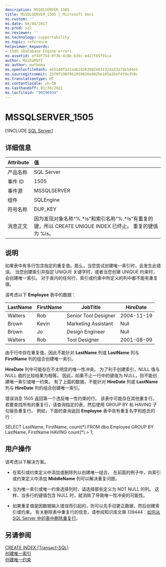 ```yaml
---
description: MSSQLSERVER_1505
title: MSSQLSERVER_1505 | Microsoft Docs
ms.custom: ''
ms.date: 04/04/2017
ms.prod: sql
ms.reviewer: ''
ms.technology: supportability
ms.topic: reference
helpviewer_keywords:
- 1505 (Database Engine error)
ms.assetid: ef4df75d-0f36-4c8b-b36c-e427f65f91ca
author: MashaMSFT
ms.author: mathoma
ms.openlocfilehash: eb5140faa2aab243639d2e67232da53a7de1d4e5
ms.sourcegitcommit: 33f0f190f962059826e002be165a2bef4f9e350c
ms.translationtype: HT
ms.contentlocale: zh-CN
ms.lasthandoff: 01/30/2021
ms.locfileid: "99196939"
---
```

# <a name="mssqlserver_1505"></a>MSSQLSERVER_1505
 [!INCLUDE [SQL Server](../../includes/applies-to-version/sqlserver.md)]
  
## <a name="details"></a>详细信息  
  
| Attribute | 值 |  
| :-------- | :---- |  
|产品名称|SQL Server|  
|事件 ID|1505|  
|事件源|MSSQLSERVER|  
|组件|SQLEngine|  
|符号名称|DUP_KEY|  
|消息正文|因为发现对象名称“%.\*ls”和索引名称“%.\*ls”有重复的键，所以 CREATE UNIQUE INDEX 已终止。  重复的键值为 %ls。|  
  
## <a name="explanation"></a>说明  
如果表中有多行包含指定的重复值，那么，当您尝试创建唯一索引时，会发生此错误。 当您创建索引并指定 UNIQUE 关键字时，或者当您创建 UNIQUE 约束时，会创建唯一索引。 对于表内的任何行，索引或约束中所定义的列中都不能有重复值。  
  
请考虑以下 **Employee** 表中的数据：  
  
|LastName|FirstName|JobTitle|HireDate|  
|------------|-------------|------------|------------|  
|Walters|Rob|Senior Tool Designer|2004-11-19|  
|Brown|Kevin|Marketing Assistant|Null|  
|Brown|Jo|Design Engineer|Null|  
|Walters|Rob|Tool Designer|2001-08-09|  
  
由于行中存在重复值，因此不能针对 **LastName** 列或 **LastName** 列与 **FirstName** 列的组合创建唯一索引。  
  
**HireDate** 列中可能存在不太明显的唯一性冲突。 为了利于创建索引，NULL 值与 NULL 值的比较结果为相等。 因此，如果不止一行中的键值为 NULL，则不能创建唯一索引或唯一约束。 有了上面的数据，不能针对 **HireDate** 列或 **LastName** 列与 **HireDate** 列的组合创建唯一索引。  
  
错误消息 1505 返回第一个违反唯一性约束的行。 该表中可能存在其他重复行。 若要查找所有的重复行，请查询指定的表，然后使用 GROUP BY 和 HAVING 子句报告重复行。 例如，下面的查询返回 **Employee** 表中具有重复名字和姓氏的行：  
  
SELECT LastName, FirstName, count(*) FROM dbo.Employee GROUP BY LastName, FirstName HAVING count(\*) > 1;  
  
## <a name="user-action"></a>用户操作  
请考虑以下解决方案。  
  
-   在索引或约束定义中添加或删除列以创建唯一组合。 在前面的例子中，向索引或约束定义中添加 **MiddleName** 列可以解决重复问题。  
  
-   当为唯一索引或唯一约束选择列时，请选择那些定义为 NOT NULL 的列。 这样，当多行的键值包含 NULL 时，就消除了导致唯一性冲突的可能性。  
  
-   如果重复值是因数据输入错误而引起的，则可以先手动更正数据，然后创建索引或约束。 有关删除表中重复行的信息，请参阅知识库文章 139444：[如何从 SQL Server 中的表中删除重复行](https://support.microsoft.com/kb/139444)。  
  
## <a name="see-also"></a>另请参阅  
[CREATE INDEX (Transact-SQL)](~/t-sql/statements/create-index-transact-sql.md)  
[创建唯一索引](~/relational-databases/indexes/create-unique-indexes.md)  
[创建唯一约束](~/relational-databases/tables/create-unique-constraints.md)  
  
